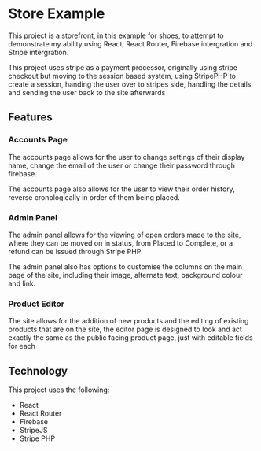# Store Example
This project is a storefront, in this example for shoes, to attempt to demonstrate my ability using React, React Router, Firebase intergration and Stripe intergration.

This project uses stripe as a payment processor, originally using stripe checkout but moving to the session based system, using StripePHP to create a session, handing the user over to stripes side, handling the details and sending the user back to the site afterwards

## Features

### Accounts Page
The accounts page allows for the user to change settings of their display name, change the email of the user or change their password through firebase. 

The accounts page also allows for the user to view their order history, reverse cronologically in order of them being placed.

### Admin Panel
The admin panel allows for the viewing of open orders made to the site, where they can be moved on in status, from Placed to Complete, or a refund can be issued through Stripe PHP.

The admin panel also has options to customise the columns on the main page of the site, including their image, alternate text, background colour and link.

### Product Editor
The site allows for the addition of new products and the editing of existing products that are on the site, the editor page is designed to look and act exactly the same as the public facing product page, just with editable fields for each 

## Technology
This project uses the following:
* React
* React Router
* Firebase
* StripeJS
* Stripe PHP